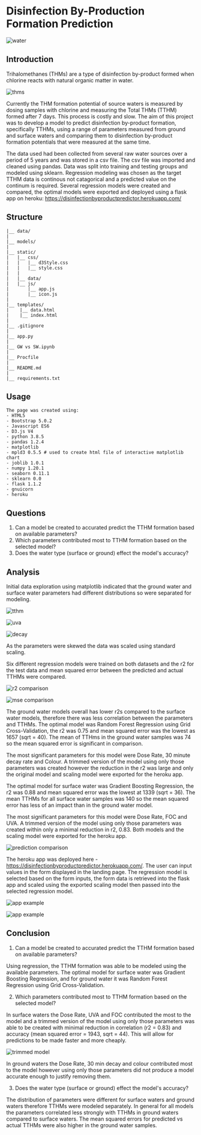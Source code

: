 # Disinfection By-Production Formation Prediction

![water](static/images/tapwater.png)

## Introduction

Trihalomethanes (THMs) are a type of disinfection by-product formed when chlorine reacts with natural organic matter in water. 

![thms](static/images/D0EM00239A.gif)

Currently the THM formation potential of source waters is measured by dosing samples with chlorine and measuring the Total THMs (TTHM) formed after 7 days. This
process is costly and slow. The aim of this project was to develop a model to predict disinfection by-product formation, specifically TTHMs, using a range 
of parameters measured from ground and surface waters and comparing them to disinfection by-product formation potentials that were measured at the same time.

The data used had been collected from several raw water sources over a period of 5 years and was stored in a csv file. The csv file was imported and cleaned using
pandas. Data was split into training and testing groups and modeled using sklearn. Regression modeling was chosen as the target TTHM data is continous not catagorical
and a predicted value on the continum is required. Several regression models were created and compared, the optimal models were exported and deployed using a 
flask app on heroku: https://disinfectionbyproductpredictor.herokuapp.com/



## Structure
```
|__ data/
|
|__ models/
|
|__ static/                 
|   |__ css/                
|   |   |__ d3Style.css             
|   |   |__ style.css               
|   |   
|   |__ data/                       
|   |__ js/
|       |__ app.js                  
|       |__ icon.js                 
|
|__ templates/   
|    |__ data.html                  
|    |__ index.html                 
|
|__ .gitignore
|
|__ app.py                          
|
|__ GW vs SW.ipynb                 
|
|__ Procfile
|
|__ README.md
|
|__ requirements.txt

```

## Usage

```
The page was created using:
- HTML5
- Bootstrap 5.0.2
- Javascript ES6
- D3.js V4
- python 3.8.5
- pandas 1.2.4
- matplotlib 
- mpld3 0.5.5 # used to create html file of interactive matplotlib chart
- joblib 1.0.1
- numpy 1.20.1
- seaborn 0.11.1
- sklearn 0.0
- flask 1.1.2
- gnuicorn
- heroku

```


## Questions

1. Can a model be created to accurated predict the TTHM formation based on available parameters?
2. Which parameters contributed most to TTHM formation based on the selected model?
3. Does the water type (surface or ground) effect the model's accuracy?



## Analysis

Initial data exploration using matplotlib indicated that the ground water and surface water parameters had different 
distributions so were separated for modeling. 


![tthm](static/data/tthm.png)

![uva](static/data/uva.png)

![decay](static/data/decayrate.png)

As the parameters were skewed the data was scaled using standard scaling.

Six different regression models were trained on both datasets and the r2 for the test data and mean squared error between the 
predicted and actual TTHMs were compared.


![r2 comparison](static/data/r2bar.png)

![mse comparison](static/data/msebar.png)


The ground water models overall has lower r2s compared to the surface water models, therefore there was less correlation 
between the parameters and TTHMs. The optimal model was Random Forest Regression using Grid Cross-Validation, the r2 was 0.75 and mean 
squared error was the lowest as 1657 (sqrt = 40). The mean of TTHms in the ground water samples was 74 so the mean squared 
error is significant in comparison. 

The most significant parameters for this model were Dose Rate, 30 minute decay rate and Colour. A trimmed version of the model
using only those parameters was created however the reduction in the r2 was large and only the original model and scaling model
were exported for the heroku app.

The optimal model for surface water was Gradient Boosting Regression, the r2 was 0.88 and mean squared error was the lowest at 1339 (sqrt = 36). 
The mean TTHMs for all surface water samples was 140 so the mean squared error has less of an impact than in the ground water model.

The most significant parameters for this model were Dose Rate, FOC and UVA. A trimmed version of the model using only those parameters was 
created within only a minimal reduction in r2, 0.83. Both models and the scaling model were exported for the heroku app.


![prediction comparison](static/data/predsw.png)


The heroku app was deployed here - https://disinfectionbyproductpredictor.herokuapp.com/. The user can input values in the form displayed 
in the landing page. The regression model is selected based on the form inputs, the form data is retrieved into the flask app and scaled using 
the exported scaling model then passed into the selected regression model.


![app example](static/data/app2.png)



![app example](static/data/app1.png)



## Conclusion

1. Can a model be created to accurated predict the TTHM formation based on available parameters?

Using regression, the TTHM formation was able to be modeled using the available parameters. The optimal model for surface water was Gradient Boosting 
Regression, and for ground water it was Random Forest Regression using Grid Cross-Validation.

2. Which parameters contributed most to TTHM formation based on the selected model?

In surface waters the Dose Rate, UVA and FOC contributed the most to the model and a trimmed version of the model using only those parameters was
able to be created with minimal reduction in correlation (r2 = 0.83) and accuracy (mean squared error = 1943, sqrt = 44). This will allow for predictions 
to be made faster and more cheaply.

![trimmed model](static/data/trimmedpred.png)

In ground waters the Dose Rate, 30 min decay and colour contributed most to the model however using only those parameters did not produce a model
accurate enough to justify removing them.

3. Does the water type (surface or ground) effect the model's accuracy?

The distribution of parameters were different for surface waters and ground waters therefore TTHMs were modeled separately. In general for all models
the parameters correlated less strongly with TTHMs in ground waters compared to surface waters. The mean squared errors for predicted vs actual TTHMs
were also higher in the ground water samples.


































